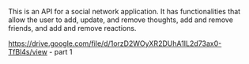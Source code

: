 This is an API for a social network application. It has functionalities that allow the user to add, update, and remove thoughts, add and remove friends, and add and remove reactions. 

https://drive.google.com/file/d/1orzD2WOyXR2DUhA1IL2d73ax0-TfBl4s/view - part 1
